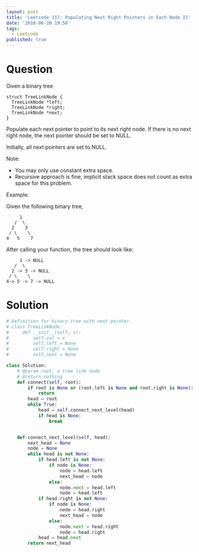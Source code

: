 ```yaml
---
layout: post
title: 'Leetcode 117: Populating Next Right Pointers in Each Node II'
date: '2018-06-20 19:50'
tags:
  - Leetcode
published: true
---
```


# Question
Given a binary tree
```
struct TreeLinkNode {
  TreeLinkNode *left;
  TreeLinkNode *right;
  TreeLinkNode *next;
}
```

Populate each next pointer to point to its next right node. If there is no next right node, the next pointer should be set to NULL.

Initially, all next pointers are set to NULL.

Note:

* You may only use constant extra space.
* Recursive approach is fine, implicit stack space does not count as extra space for this problem.

Example:

Given the following binary tree,
```
     1
   /  \
  2    3
 / \    \
4   5    7
```

After calling your function, the tree should look like:
```
     1 -> NULL
   /  \
  2 -> 3 -> NULL
 / \    \
4-> 5 -> 7 -> NULL
```

# Solution
```python
# Definition for binary tree with next pointer.
# class TreeLinkNode:
#     def __init__(self, x):
#         self.val = x
#         self.left = None
#         self.right = None
#         self.next = None

class Solution:
    # @param root, a tree link node
    # @return nothing
    def connect(self, root):
        if root is None or (root.left is None and root.right is None):
            return
        head = root
        while True:
            head = self.connect_next_level(head)
            if head is None:
                break


    def connect_next_level(self, head):
        next_head = None
        node = None
        while head is not None:
            if head.left is not None:
                if node is None:
                    node = head.left
                    next_head = node
                else:
                    node.next = head.left
                    node = head.left
            if head.right is not None:
                if node is None:
                    node = head.right
                    next_head = node
                else:
                    node.next = head.right
                    node = head.right
            head = head.next
        return next_head
```
